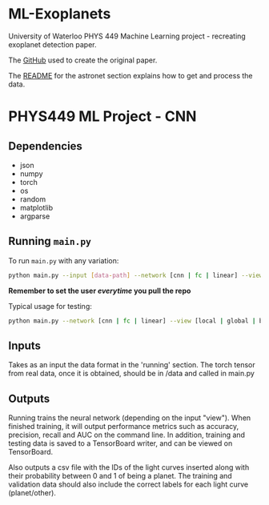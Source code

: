# ML-Exoplanets
University of Waterloo PHYS 449 Machine Learning project - recreating exoplanet detection paper.

The [GitHub](https://github.com/cshallue/exoplanet-ml) used to create the original paper.

The [README](https://github.com/cshallue/exoplanet-ml/tree/master/exoplanet-ml/astronet) for the astronet section explains how to  get and process the data. 

# PHYS449 ML Project - CNN

## Dependencies

- json
- numpy
- torch
- os
- random
- matplotlib
- argparse

## Running `main.py`

To run `main.py` with any variation:

```sh
python main.py --input [data-path] --network [cnn | fc | linear] --view [local | global | both] --user [user] --param [network]_[view].json --result results -v [0 | 1]
```

**Remember to set the user *everytime* you pull the repo** 

Typical usage for testing: 
```sh
python main.py --network [cnn | fc | linear] --view [local | global | both]
```

## Inputs
Takes as an input the data format in the 'running' section.
The torch tensor from real data, once it is obtained,
should be in /data and called in main.py

## Outputs
Running trains the neural network (depending on the input "view").
When finished training, it will output performance metrics
such as accuracy, precision, recall and AUC on the command line.
In addition, training and testing data is saved to a TensorBoard writer,
and can be viewed on TensorBoard.

Also outputs a csv file with the IDs of the light
curves inserted along with their probability between
0 and 1 of being a planet. The training and validation
data should also include the correct labels for each
light curve (planet/other).